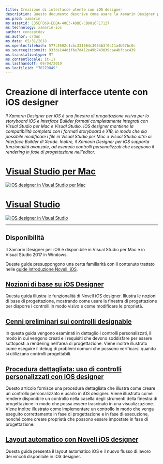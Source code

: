 ```yaml
---
title: Creazione di interfacce utente con iOS designer
description: Questo documento descrive come usare la Xamarin Designer per iOS per compilare l'interfaccia utente di un'app con storyboard e file con estensione XIB. Sono inclusi collegamenti a documenti che illustrano la disponibilità dello strumento, le funzionalità di base, i controlli progettabili e forniscono procedure dettagliate relative all'uso.
ms.prod: xamarin
ms.assetid: E35EFB69-EBBA-40E3-ADBE-CB8016F17127
ms.technology: xamarin-ios
author: conceptdev
ms.author: crdun
ms.date: 05/31/2018
ms.openlocfilehash: 577c5602c1cbc331564c3034b3f0c11a4b97bc0c
ms.sourcegitcommit: 933de144d1fbe7d412e49b743839cae4bfcac439
ms.translationtype: MT
ms.contentlocale: it-IT
ms.lasthandoff: 09/04/2019
ms.locfileid: "70279849"
---
```

# <a name="building-user-interfaces-with-the-ios-designer"></a>Creazione di interfacce utente con iOS designer

_Il Xamarin Designer per iOS è una finestra di progettazione visiva per lo storyboard iOS e Interface Builder formati completamente integrati con Visual Studio per Mac e Visual Studio. IOS designer mantiene la compatibilità completa con i formati storyboard e XIB, in modo che sia possibile modificare i file in Visual Studio per Mac o Visual Studio oltre ai Interface Builder di Xcode. Inoltre, il Xamarin Designer per iOS supporta funzionalità avanzate, ad esempio controlli personalizzati che eseguono il rendering in fase di progettazione nell'editor._

# <a name="visual-studio-for-mactabmacos"></a>[Visual Studio per Mac](#tab/macos)

[![iOS designer in Visual Studio per Mac](images/designer-vsmac-sml.png "IOS designer")](images/designer-vsmac.png#lightbox)

# <a name="visual-studiotabwindows"></a>[Visual Studio](#tab/windows)

[![iOS designer in Visual Studio](images/designer-vs.png "IOS designer")](images/designer-vs.png#lightbox)

-----

## <a name="availability"></a>Disponibilità

Il Xamarin Designer per iOS è disponibile in Visual Studio per Mac e in Visual Studio 2017 in Windows.

Queste guide presuppongono una certa familiarità con il contenuto trattato nelle [guide Introduzione Novell. iOS](~/ios/get-started/index.md).

## <a name="ios-designer-basicsintroductionmd"></a>[Nozioni di base su iOS Designer](introduction.md)

Questa guida illustra le funzionalità di Novell iOS designer. Illustra le nozioni di base di progettazione, mostrando come usare la finestra di progettazione per disporre i controlli in modo visivo e come modificare le proprietà.

## <a name="designable-controls-overviewios-designable-controls-overviewmd"></a>[Cenni preliminari sui controlli designable](ios-designable-controls-overview.md)

In questa guida vengono esaminati in dettaglio i controlli personalizzati, il modo in cui vengono creati e i requisiti che devono soddisfare per essere sottoposti a rendering nell'area di progettazione. Viene inoltre illustrato come eseguire il debug di problemi comuni che possono verificarsi quando si utilizzano controlli progettabili.

## <a name="walkthrough---using-custom-controls-with-ios-designerios-designable-controls-walkthroughmd"></a>[Procedura dettagliata: uso di controlli personalizzati con iOS designer](ios-designable-controls-walkthrough.md)

Questo articolo fornisce una procedura dettagliata che illustra come creare un controllo personalizzato e usarlo in iOS designer. Viene illustrato come rendere disponibile un controllo nella casella degli strumenti della finestra di progettazione in modo che possa essere trascinato in una visualizzazione. Viene inoltre illustrato come implementare un controllo in modo che venga eseguito correttamente in fase di progettazione e in fase di esecuzione, nonché come creare proprietà che possono essere impostate in fase di progettazione.

## <a name="auto-layout-with-the-xamarin-ios-designerdesigner-auto-layoutmd"></a>[Layout automatico con Novell iOS designer](designer-auto-layout.md)

Questa guida presenta il layout automatico iOS e il nuovo flusso di lavoro dei vincoli disponibile in iOS designer.
